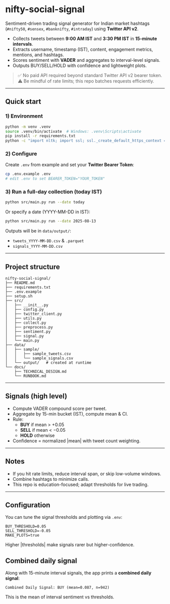 # nifty-social-signal

Sentiment-driven trading signal generator for Indian market hashtags (`#nifty50`, `#sensex`, `#banknifty`, `#intraday`) using **Twitter API v2**.

- Collects tweets between **9:00 AM IST** and **3:30 PM IST** in **15-minute intervals**.
- Extracts username, timestamp (IST), content, engagement metrics, mentions, and hashtags.
- Scores sentiment with **VADER** and aggregates to interval-level signals.
- Outputs BUY/SELL/HOLD with confidence and lightweight plots.

> ✅ No paid API required beyond standard Twitter API v2 bearer token.  
> ⚠️ Be mindful of rate limits; this repo batches requests efficiently.

---

## Quick start

### 1) Environment

```bash
python -m venv .venv
source .venv/bin/activate  # Windows: .venv\Scripts\activate
pip install -r requirements.txt
python -c "import nltk; import ssl; ssl._create_default_https_context = ssl._create_unverified_context; import nltk; nltk.download('vader_lexicon')"
```

### 2) Configure
Create `.env` from example and set your **Twitter Bearer Token**:
```bash
cp .env.example .env
# edit .env to set BEARER_TOKEN="YOUR_TOKEN"
```

### 3) Run a full-day collection (today IST)
```bash
python src/main.py run --date today
```

Or specify a date (YYYY-MM-DD in IST):
```bash
python src/main.py run --date 2025-08-13
```

Outputs will be in `data/output/`:
- `tweets_YYYY-MM-DD.csv` & `.parquet`
- `signals_YYYY-MM-DD.csv`

---

## Project structure

```
nifty-social-signal/
├── README.md
├── requirements.txt
├── .env.example
├── setup.sh
├── src/
│   ├── __init__.py
│   ├── config.py
│   ├── twitter_client.py
│   ├── utils.py
│   ├── collect.py
│   ├── preprocess.py
│   ├── sentiment.py
│   ├── signal.py
│   └── main.py
├── data/
│   ├── sample/
│   │   ├── sample_tweets.csv
│   │   └── sample_signals.csv
│   └── output/   # created at runtime
└── docs/
    ├── TECHNICAL_DESIGN.md
    └── RUNBOOK.md
```

---

## Signals (high level)

- Compute VADER compound score per tweet.
- Aggregate by 15-min bucket (IST), compute mean & CI.
- Rule:
  - **BUY** if mean > +0.05
  - **SELL** if mean < −0.05
  - **HOLD** otherwise
- Confidence = normalized |mean| with tweet count weighting.

---

## Notes

- If you hit rate limits, reduce interval span, or skip low-volume windows.
- Combine hashtags to minimize calls.
- This repo is education-focused; adapt thresholds for live trading.


---

## Configuration

You can tune the signal thresholds and plotting via `.env`:

```env
BUY_THRESHOLD=0.05
SELL_THRESHOLD=-0.05
MAKE_PLOTS=true
```

Higher |thresholds| make signals rarer but higher-confidence.

## Combined daily signal

Along with 15-minute interval signals, the app prints a **combined daily signal**:
```
Combined Daily Signal: BUY (mean=0.087, n=942)
```
This is the mean of interval sentiment vs thresholds.

